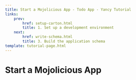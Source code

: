 ```yaml
---
title: Start a Mojolicious App - Todo App - Yancy Tutorial
links:
    prev:
        href: setup-carton.html
        title: 1. Set up a development environment
    next:
        href: write-schema.html
        title: 3. Build the application schema
template: tutorial-page.html
---
```


# Start a Mojolicious App



